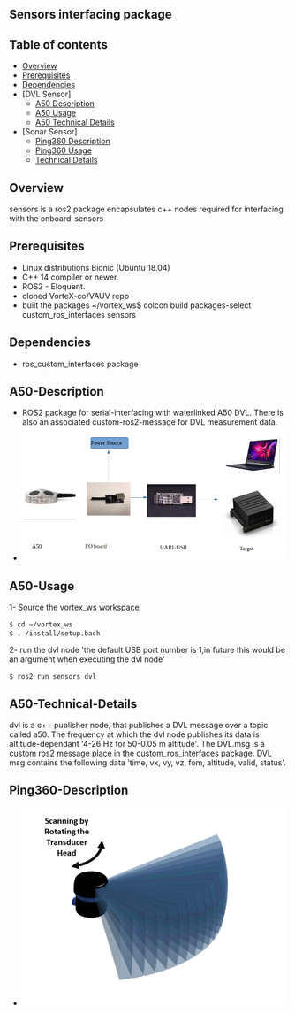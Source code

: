 ## Sensors interfacing package
## Table of contents
* [Overview](#Overview)
* [Prerequisites](#Prerequisites)
* [Dependencies](#Dependencies )
* [DVL Sensor]
  * [A50 Description](#A50-Description)
  * [A50 Usage](#A50-Usage)
  * [A50 Technical Details](#A50-Technical-Details)
* [Sonar Sensor]
  * [Ping360 Description](#Ping360-Description)
  * [Ping360 Usage](#Ping-Usage)
  * [Technical Details](#Technical-Details)

## Overview

sensors is a ros2 package encapsulates c++ nodes required for interfacing with the onboard-sensors


## Prerequisites
* Linux distributions Bionic (Ubuntu 18.04)
* C++ 14 compiler or newer.
* ROS2 - Eloquent. 
* cloned VorteX-co/VAUV repo
* built the packages  ~/vortex_ws$ colcon build packages-select custom_ros_interfaces sensors

## Dependencies 
* ros_custom_interfaces package 

## A50-Description
* ROS2 package for serial-interfacing with waterlinked A50 DVL. There is also an associated custom-ros2-message for DVL measurement data.
* ![wiring_dvl](./img/wiring_dvl.png)

## A50-Usage
1- Source the vortex_ws workspace
```
$ cd ~/vortex_ws
$ . /install/setup.bach
```
2- run the dvl node 'the default USB port number is 1,in future this would be an argument when executing the dvl node'
```
$ ros2 run sensors dvl
```
## A50-Technical-Details
dvl is a c++ publisher node, that publishes a DVL message over a topic called a50.
The frequency at which the dvl node publishes its data is altitude-dependant '4-26 Hz for 50-0.05 m altitude'.
The DVL.msg is a custom ros2 message place in the custom_ros_interfaces package.
DVL msg contains the following data 'time, vx, vy, vz, fom, altitude, valid, status'.

## Ping360-Description
* ![MSIS](./img/MSIS.png)




